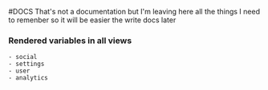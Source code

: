 #DOCS
That's not a documentation but I'm leaving here all the things I need to remenber so it will be easier the write docs later

### Rendered variables in all views
	- social
	- settings
	- user
	- analytics

